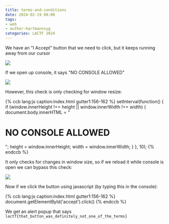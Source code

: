 ```yaml
---
title: terms-and-conditions
date: 2024-02-19 08:00
tags: 
- web
- author-hartmannsyg
categories: LACTF 2024
---
```


We have an "I Accept" button that we need to click, but it keeps running away from our cursor

![](./static/LACTF2024/terms-and-conditions-0.png)

If we open up console, it says "NO CONSOLE ALLOWED"

![](./static/LACTF2024/terms-and-conditions-1.png)

However, this check is only checking for window resize:

{% ccb lang:js caption:index.html gutter1:156-162 %}
            setInterval(function() {
                if (window.innerHeight !== height || window.innerWidth !== width) {
                    document.body.innerHTML = "<div><h1>NO CONSOLE ALLOWED</h1></div>";
                    height = window.innerHeight;
                    width = window.innerWidth;
                }
            }, 10);
{% endccb %}

It only checks for changes in window size, so if we reload it while console is open we can bypass this check:

![](./static/LACTF2024/terms-and-conditions-2.png)

Now if we click the button using javascript (by typing this in the console):

{% ccb lang:js caption:index.html gutter1:156-162 %}
document.getElementById('accept').click()
{% endccb %}

We get an alert popup that says `lactf{that_button_was_definitely_not_one_of_the_terms}`    